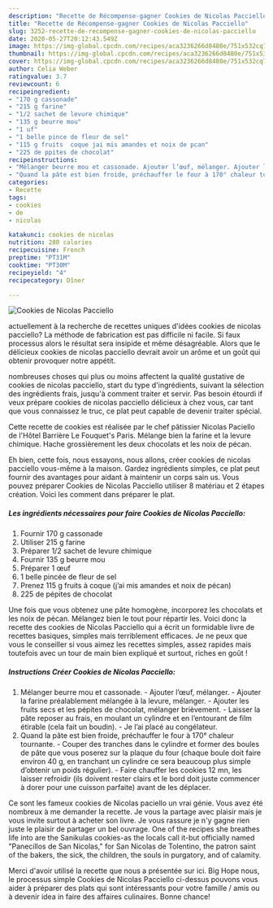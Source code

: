 ```yaml
---
description: "Recette de Récompense-gagner Cookies de Nicolas Pacciello"
title: "Recette de Récompense-gagner Cookies de Nicolas Pacciello"
slug: 3252-recette-de-recompense-gagner-cookies-de-nicolas-pacciello
date: 2020-05-27T20:12:43.549Z
image: https://img-global.cpcdn.com/recipes/aca3236266d8480e/751x532cq70/cookies-de-nicolas-pacciello-photo-principale-de-la-recette.jpg
thumbnail: https://img-global.cpcdn.com/recipes/aca3236266d8480e/751x532cq70/cookies-de-nicolas-pacciello-photo-principale-de-la-recette.jpg
cover: https://img-global.cpcdn.com/recipes/aca3236266d8480e/751x532cq70/cookies-de-nicolas-pacciello-photo-principale-de-la-recette.jpg
author: Celia Weber
ratingvalue: 3.7
reviewcount: 6
recipeingredient:
- "170 g cassonade"
- "215 g farine"
- "1/2 sachet de levure chimique"
- "135 g beurre mou"
- "1 uf"
- "1 belle pince de fleur de sel"
- "115 g fruits  coque jai mis amandes et noix de pcan"
- "225 de ppites de chocolat"
recipeinstructions:
- "Mélanger beurre mou et cassonade. Ajouter l’œuf, mélanger. Ajouter la farine préalablement mélangée à la levure, mélanger. Ajouter les fruits secs et les pépites de chocolat, mélanger brièvement. Laisser la pâte reposer au frais, en moulant un cylindre et en l’entourant de film étirable (cela fait un boudin). Je l’ai placé au congélateur."
- "Quand la pâte est bien froide, préchauffer le four à 170° chaleur tournante. Couper des tranches dans le cylindre et former des boules de pâte que vous poserez sur la plaque du four (chaque boule doit faire environ 40 g, en tranchant un cylindre ce sera beaucoup plus simple d’obtenir un poids régulier). Faire chauffer les cookies 12 mn, les laisser refroidir (ils doivent rester clairs et le bord doit juste commencer à dorer pour une cuisson parfaite) avant de les déplacer."
categories:
- Recette
tags:
- cookies
- de
- nicolas

katakunci: cookies de nicolas 
nutrition: 280 calories
recipecuisine: French
preptime: "PT31M"
cooktime: "PT30M"
recipeyield: "4"
recipecategory: Dîner

---
```



![Cookies de Nicolas Pacciello](https://img-global.cpcdn.com/recipes/aca3236266d8480e/751x532cq70/cookies-de-nicolas-pacciello-photo-principale-de-la-recette.jpg)

actuellement à la recherche de recettes uniques d'idées cookies de nicolas pacciello? La méthode de fabrication est pas difficile ni facile. Si faux processus alors le résultat sera insipide et même désagréable. Alors que le délicieux cookies de nicolas pacciello devrait avoir un arôme et un goût qui obtenir provoquer notre appétit.

nombreuses choses qui plus ou moins affectent la qualité gustative de cookies de nicolas pacciello, start du type d'ingrédients, suivant la sélection des ingrédients frais, jusqu'à comment traiter et servir. Pas besoin étourdi if veux prépare cookies de nicolas pacciello délicieux à chez vous, car tant que vous connaissez le truc, ce plat peut capable de devenir traiter spécial.

Cette recette de cookies est réalisée par le chef pâtissier Nicolas Paciello de l&#39;Hôtel Barrière Le Fouquet&#39;s Paris. Mélange bien la farine et la levure chimique. Hache grossièrement les deux chocolats et les noix de pécan.


Eh bien, cette fois, nous essayons, nous allons, créer cookies de nicolas pacciello vous-même à la maison. Gardez ingrédients simples, ce plat peut fournir des avantages pour aidant à maintenir un corps sain us. Vous pouvez préparer Cookies de Nicolas Pacciello utiliser 8 matériau et 2 étapes création. Voici les comment dans préparer le plat.

<!--inarticleads1-->

##### Les ingrédients nécessaires pour faire Cookies de Nicolas Pacciello:

1. Fournir 170 g cassonade
1. Utiliser 215 g farine
1. Préparer 1/2 sachet de levure chimique
1. Fournir 135 g beurre mou
1. Préparer 1 œuf
1.  1 belle pincée de fleur de sel
1. Prenez 115 g fruits à coque (j’ai mis amandes et noix de pécan)
1.  225 de pépites de chocolat


Une fois que vous obtenez une pâte homogène, incorporez les chocolats et les noix de pécan. Mélangez bien le tout pour répartir les. Voici donc la recette des cookies de Nicolas Pacciello qui a écrit un formidable livre de recettes basiques, simples mais terriblement efficaces. Je ne peux que vous le conseiller si vous aimez les recettes simples, assez rapides mais toutefois avec un tour de main bien expliqué et surtout, riches en goût ! 

<!--inarticleads2-->

##### Instructions Créer Cookies de Nicolas Pacciello:

1. Mélanger beurre mou et cassonade. - Ajouter l’œuf, mélanger. - Ajouter la farine préalablement mélangée à la levure, mélanger. - Ajouter les fruits secs et les pépites de chocolat, mélanger brièvement. - Laisser la pâte reposer au frais, en moulant un cylindre et en l’entourant de film étirable (cela fait un boudin). - Je l’ai placé au congélateur.
1. Quand la pâte est bien froide, préchauffer le four à 170° chaleur tournante. - Couper des tranches dans le cylindre et former des boules de pâte que vous poserez sur la plaque du four (chaque boule doit faire environ 40 g, en tranchant un cylindre ce sera beaucoup plus simple d’obtenir un poids régulier). - Faire chauffer les cookies 12 mn, les laisser refroidir (ils doivent rester clairs et le bord doit juste commencer à dorer pour une cuisson parfaite) avant de les déplacer.


Ce sont les fameux cookies de Nicolas paciello un vrai génie. Vous avez été nombreux à me demander la recette. Je vous la partage avec plaisir mais je vous invite surtout à acheter son livre. Je vous rassure je n&#39;y gagne rien juste le plaisir de partager un bel ouvrage. One of the recipes she breathes life into are the Sanikulas cookies-as the locals call it-but officially named &#34;Panecillos de San Nicolas,&#34; for San Nicolas de Tolentino, the patron saint of the bakers, the sick, the children, the souls in purgatory, and of calamity. 


Merci d'avoir utilisé la recette que nous a présentée sur ici. Big Hope nous, le processus simple Cookies de Nicolas Pacciello ci-dessus pouvons vous aider à préparer des plats qui sont intéressants pour votre famille / amis ou à devenir idea in faire des affaires culinaires. Bonne chance!
